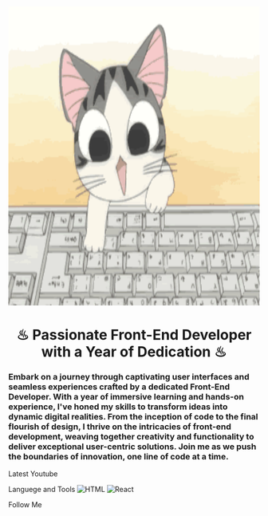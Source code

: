 <p align="center">
  <img src="https://github.com/Diligen1/Diligen1/blob/main/assets/cat%20header.gif" alt="Header" style="width:800px; height:600px;">
</p>

<h1 align="center" > ♨ Passionate Front-End Developer with a Year of Dedication ♨ </h1>

<h3>Embark on a journey through captivating user interfaces and seamless experiences crafted by a dedicated Front-End Developer. With a year of immersive learning and hands-on experience, I've honed my skills to transform ideas into dynamic digital realities. From the inception of code to the final flourish of design, I thrive on the intricacies of front-end development, weaving together creativity and functionality to deliver exceptional user-centric solutions. Join me as we push the boundaries of innovation, one line of code at a time.</h3>

Latest Youtube

Languege and Tools
![HTML](https://img.shields.io/badge/React-fb8500?style=for-the-badge&logo=html&logoColor=fb8500)
![React](https://img.shields.io/badge/React-d62828?style=for-the-badge&logo=react&logoColor=219ebc)

Follow Me
